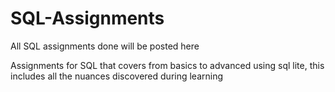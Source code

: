 # SQL-Assignments
All SQL assignments done will be posted here 

Assignments for SQL that covers from basics to advanced using sql lite, this includes all the nuances discovered during learning 
